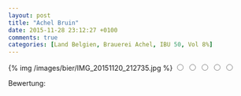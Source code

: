 ```yaml
---
layout: post
title: "Achel Bruin"
date: 2015-11-28 23:12:27 +0100
comments: true
categories: [Land Belgien, Brauerei Achel, IBU 50, Vol 8%]
---
```


{% img /images/bier/IMG_20151120_212735.jpg %}
<span class="star-rating">
<input type="radio" name="rating_7" value="1"><i></i>
<input type="radio" name="rating_7" value="2"><i></i>
<input type="radio" name="rating_7" value="3"><i></i>
<input type="radio" name="rating_7" value="4"><i></i>
<input type="radio" name="rating_7" value="5"><i></i>
</span>
<div class="fa fa-users"> Bewertung: <span id="avgRating_7"></span></div>
<div id="rated_7"></div>
